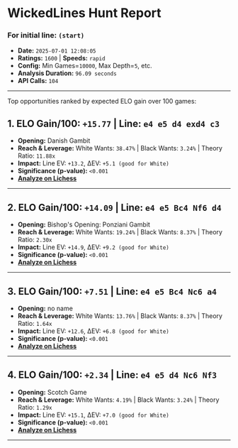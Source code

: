 # WickedLines Hunt Report
### For initial line: `(start)`
- **Date:** `2025-07-01 12:08:05`
- **Ratings:** `1600` | **Speeds:** `rapid`
- **Config:** Min Games=`10000`, Max Depth=`5`, etc.
- **Analysis Duration:** `96.09 seconds`
- **API Calls:** `104`

---


Top opportunities ranked by expected ELO gain over 100 games:

## 1. ELO Gain/100: `+15.77` | Line: `e4 e5 d4 exd4 c3`
- **Opening:** Danish Gambit
- **Reach & Leverage:** White Wants: `38.47%` | Black Wants: `3.24%` | Theory Ratio: `11.88x`
- **Impact:** Line EV: `+13.2`, ΔEV: `+5.1 (good for White)`
- **Significance (p-value):** `<0.001`
- **[Analyze on Lichess](https://lichess.org/analysis/pgn/%5BEvent%20%22%3F%22%5D%0A%5BSite%20%22%3F%22%5D%0A%5BDate%20%22%3F%3F%3F%3F.%3F%3F.%3F%3F%22%5D%0A%5BRound%20%22%3F%22%5D%0A%5BWhite%20%22%3F%22%5D%0A%5BBlack%20%22%3F%22%5D%0A%5BResult%20%22%2A%22%5D%0A%0A1.%20e4%20e5%202.%20d4%20exd4%203.%20c3)**

---

## 2. ELO Gain/100: `+14.09` | Line: `e4 e5 Bc4 Nf6 d4`
- **Opening:** Bishop's Opening: Ponziani Gambit
- **Reach & Leverage:** White Wants: `19.24%` | Black Wants: `8.37%` | Theory Ratio: `2.30x`
- **Impact:** Line EV: `+14.9`, ΔEV: `+9.2 (good for White)`
- **Significance (p-value):** `<0.001`
- **[Analyze on Lichess](https://lichess.org/analysis/pgn/%5BEvent%20%22%3F%22%5D%0A%5BSite%20%22%3F%22%5D%0A%5BDate%20%22%3F%3F%3F%3F.%3F%3F.%3F%3F%22%5D%0A%5BRound%20%22%3F%22%5D%0A%5BWhite%20%22%3F%22%5D%0A%5BBlack%20%22%3F%22%5D%0A%5BResult%20%22%2A%22%5D%0A%0A1.%20e4%20e5%202.%20Bc4%20Nf6%203.%20d4)**

---

## 3. ELO Gain/100: `+7.51` | Line: `e4 e5 Bc4 Nc6 a4`
- **Opening:** no name
- **Reach & Leverage:** White Wants: `13.76%` | Black Wants: `8.37%` | Theory Ratio: `1.64x`
- **Impact:** Line EV: `+12.6`, ΔEV: `+6.8 (good for White)`
- **Significance (p-value):** `<0.001`
- **[Analyze on Lichess](https://lichess.org/analysis/pgn/%5BEvent%20%22%3F%22%5D%0A%5BSite%20%22%3F%22%5D%0A%5BDate%20%22%3F%3F%3F%3F.%3F%3F.%3F%3F%22%5D%0A%5BRound%20%22%3F%22%5D%0A%5BWhite%20%22%3F%22%5D%0A%5BBlack%20%22%3F%22%5D%0A%5BResult%20%22%2A%22%5D%0A%0A1.%20e4%20e5%202.%20Bc4%20Nc6%203.%20a4)**

---

## 4. ELO Gain/100: `+2.34` | Line: `e4 e5 d4 Nc6 Nf3`
- **Opening:** Scotch Game
- **Reach & Leverage:** White Wants: `4.19%` | Black Wants: `3.24%` | Theory Ratio: `1.29x`
- **Impact:** Line EV: `+15.1`, ΔEV: `+7.0 (good for White)`
- **Significance (p-value):** `<0.001`
- **[Analyze on Lichess](https://lichess.org/analysis/pgn/%5BEvent%20%22%3F%22%5D%0A%5BSite%20%22%3F%22%5D%0A%5BDate%20%22%3F%3F%3F%3F.%3F%3F.%3F%3F%22%5D%0A%5BRound%20%22%3F%22%5D%0A%5BWhite%20%22%3F%22%5D%0A%5BBlack%20%22%3F%22%5D%0A%5BResult%20%22%2A%22%5D%0A%0A1.%20e4%20e5%202.%20d4%20Nc6%203.%20Nf3)**

---
